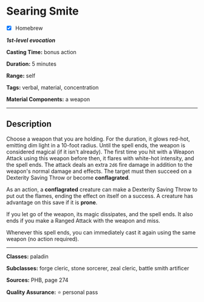 # Searing Smite

- [x] Homebrew

***1st-level evocation***

**Casting Time:** bonus action

**Duration:** 5 minutes

**Range:** self

**Tags:** verbal, material, concentration

**Material Components:** a weapon

---

## Description
Choose a weapon that you are holding.
For the duration, it glows red-hot, emitting dim light in a 10-foot radius.
Until the spell ends, the weapon is considered magical (if it isn't already).
The first time you hit with a Weapon Attack using this weapon before then, it flares with white-hot intensity, and the spell ends.
The attack deals an extra `2d6` fire damage in addition to the weapon's normal damage and effects.
The target must then succeed on a Dexterity Saving Throw or become **conflagrated**.

As an action, a **conflagrated** creature can make a Dexterity Saving Throw to put out the flames, ending the effect on itself on a success.
A creature has advantage on this save if it is **prone**.

If you let go of the weapon, its magic dissipates, and the spell ends.
It also ends if you make a Ranged Attack with the weapon and miss.

Whenever this spell ends, you can immediately cast it again using the same weapon (no action required).

---

**Classes:** paladin

**Subclasses:** forge cleric, stone sorcerer, zeal cleric, battle smith artificer

**Sources:** PHB, page 274

**Quality Assurance:** :star: personal pass

